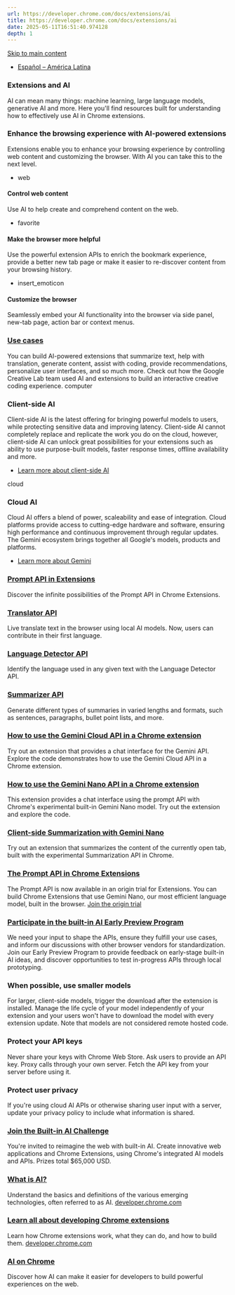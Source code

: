 ```yaml
---
url: https://developer.chrome.com/docs/extensions/ai
title: https://developer.chrome.com/docs/extensions/ai
date: 2025-05-11T16:51:40.974128
depth: 1
---
```


[ Skip to main content ](https://developer.chrome.com/docs/extensions/ai#main-content)
  * [Español – América Latina](https://developer.chrome.com/docs/extensions/ai?hl=es-419)






###  Extensions and AI 
AI can mean many things: machine learning, large language models, generative AI and more. Here you'll find resources built for understanding how to effectively use AI in Chrome extensions. 
###  Enhance the browsing experience with AI-powered extensions 
Extensions enable you to enhance your browsing experience by controlling web content and customizing the browser. With AI you can take this to the next level. 
  * web 
####  Control web content 
Use AI to help create and comprehend content on the web. 
  * favorite 
####  Make the browser more helpful 
Use the powerful extension APIs to enrich the bookmark experience, provide a better new tab page or make it easier to re-discover content from your browsing history. 
  * insert_emoticon 
####  Customize the browser 
Seamlessly embed your AI functionality into the browser via side panel, new-tab page, action bar or context menus. 


###  [ Use cases ](https://developers.googleblog.com/en/how-its-made-exploring-ai-x-learning-through-shiffbot-an-ai-experiment-powered-by-the-gemini-api/)
You can build AI-powered extensions that summarize text, help with translation, generate content, assist with coding, provide recommendations, personalize user interfaces, and so much more. Check out how the Google Creative Lab team used AI and extensions to build an interactive creative coding experience. 
computer 
###  Client-side AI 
Client-side AI is the latest offering for bringing powerful models to users, while protecting sensitive data and improving latency. Client-side AI cannot completely replace and replicate the work you do on the cloud, however, client-side AI can unlock great possibilities for your extensions such as ability to use purpose-built models, faster response times, offline availability and more. 
  * [Learn more about client-side AI](https://developer.chrome.com/docs/ai/client-side)


cloud 
###  Cloud AI 
Cloud AI offers a blend of power, scaleability and ease of integration. Cloud platforms provide access to cutting-edge hardware and software, ensuring high performance and continuous improvement through regular updates. The Gemini ecosystem brings together all Google's models, products and platforms. 
  * [Learn more about Gemini](https://ai.google/gemini-ecosystem)


###  [ Prompt API in Extensions ](https://developer.chrome.com/docs/extensions/ai/prompt-api)
Discover the infinite possibilities of the Prompt API in Chrome Extensions. 
###  [ Translator API ](https://developer.chrome.com/docs/ai/translator-api)
Live translate text in the browser using local AI models. Now, users can contribute in their first language. 
###  [ Language Detector API ](https://developer.chrome.com/docs/ai/language-detection)
Identify the language used in any given text with the Language Detector API. 
###  [ Summarizer API ](https://developer.chrome.com/docs/ai/summarizer-api)
Generate different types of summaries in varied lengths and formats, such as sentences, paragraphs, bullet point lists, and more. 
###  [ How to use the Gemini Cloud API in a Chrome extension ](https://github.com/GoogleChrome/chrome-extensions-samples/tree/main/functional-samples/ai.gemini-in-the-cloud)
Try out an extension that provides a chat interface for the Gemini API. Explore the code demonstrates how to use the Gemini Cloud API in a Chrome extension. 
###  [ How to use the Gemini Nano API in a Chrome extension ](https://github.com/GoogleChrome/chrome-extensions-samples/tree/main/functional-samples/ai.gemini-on-device)
This extension provides a chat interface using the prompt API with Chrome's experimental built-in Gemini Nano model. Try out the extension and explore the code. 
###  [ Client-side Summarization with Gemini Nano ](https://github.com/GoogleChrome/chrome-extensions-samples/tree/main/functional-samples/ai.gemini-on-device-summarization)
Try out an extension that summarizes the content of the currently open tab, built with the experimental Summarization API in Chrome. 
###  [ The Prompt API in Chrome Extensions ](https://developer.chrome.com/blog/prompt-api-origin-trial)
The Prompt API is now available in an origin trial for Extensions. You can build Chrome Extensions that use Gemini Nano, our most efficient language model, built in the browser. 
[Join the origin trial](https://developer.chrome.com/blog/prompt-api-origin-trial)
###  [ Participate in the built-in AI Early Preview Program ](https://docs.google.com/forms/d/e/1FAIpQLSfZXeiwj9KO9jMctffHPym88ln12xNWCrVkMY_u06WfSTulQg/viewform?resourcekey=0-dE0Rqy_GYXDEWSnU7Z0iHg)
We need your input to shape the APIs, ensure they fulfill your use cases, and inform our discussions with other browser vendors for standardization. Join our Early Preview Program to provide feedback on early-stage built-in AI ideas, and discover opportunities to test in-progress APIs through local prototyping. 
###  When possible, use smaller models 
For larger, client-side models, trigger the download after the extension is installed. Manage the life cycle of your model independently of your extension and your users won't have to download the model with every extension update. Note that models are not considered remote hosted code. 
###  Protect your API keys 
Never share your keys with Chrome Web Store. Ask users to provide an API key. Proxy calls through your own server. Fetch the API key from your server before using it. 
###  Protect user privacy 
If you're using cloud AI APIs or otherwise sharing user input with a server, update your privacy policy to include what information is shared. 
###  [ Join the Built-in AI Challenge ](https://developer.chrome.com/blog/ai-challenge)
You're invited to reimagine the web with built-in AI. Create innovative web applications and Chrome Extensions, using Chrome's integrated AI models and APIs. Prizes total $65,000 USD. 
###  [ What is AI? ](https://web.dev/articles/ai-overview)
Understand the basics and definitions of the various emerging technologies, often referred to as AI. 
[developer.chrome.com](https://developer.chrome.com/docs/extensions/develop)
###  [ Learn all about developing Chrome extensions ](https://developer.chrome.com/docs/extensions/develop)
Learn how Chrome extensions work, what they can do, and how to build them. 
[developer.chrome.com](https://developer.chrome.com/docs/ai)
###  [ AI on Chrome ](https://developer.chrome.com/docs/ai)
Discover how AI can make it easier for developers to build powerful experiences on the web. 

